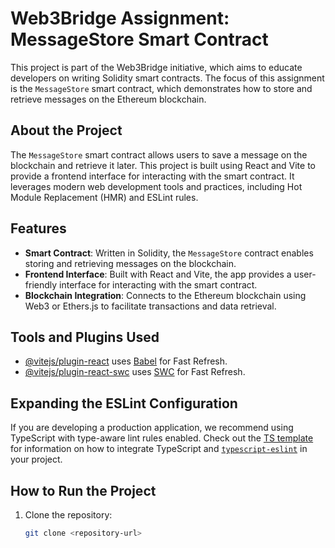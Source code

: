 # Web3Bridge Assignment: MessageStore Smart Contract

This project is part of the Web3Bridge initiative, which aims to educate developers on writing Solidity smart contracts. The focus of this assignment is the `MessageStore` smart contract, which demonstrates how to store and retrieve messages on the Ethereum blockchain.

## About the Project

The `MessageStore` smart contract allows users to save a message on the blockchain and retrieve it later. This project is built using React and Vite to provide a frontend interface for interacting with the smart contract. It leverages modern web development tools and practices, including Hot Module Replacement (HMR) and ESLint rules.

## Features

- **Smart Contract**: Written in Solidity, the `MessageStore` contract enables storing and retrieving messages on the blockchain.
- **Frontend Interface**: Built with React and Vite, the app provides a user-friendly interface for interacting with the smart contract.
- **Blockchain Integration**: Connects to the Ethereum blockchain using Web3 or Ethers.js to facilitate transactions and data retrieval.

## Tools and Plugins Used

- [@vitejs/plugin-react](https://github.com/vitejs/vite-plugin-react/blob/main/packages/plugin-react) uses [Babel](https://babeljs.io/) for Fast Refresh.
- [@vitejs/plugin-react-swc](https://github.com/vitejs/vite-plugin-react/blob/main/packages/plugin-react-swc) uses [SWC](https://swc.rs/) for Fast Refresh.

## Expanding the ESLint Configuration

If you are developing a production application, we recommend using TypeScript with type-aware lint rules enabled. Check out the [TS template](https://github.com/vitejs/vite/tree/main/packages/create-vite/template-react-ts) for information on how to integrate TypeScript and [`typescript-eslint`](https://typescript-eslint.io) in your project.

## How to Run the Project

1. Clone the repository:
   ```bash
   git clone <repository-url>
